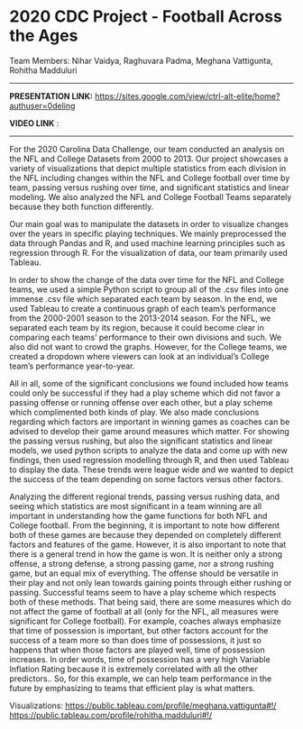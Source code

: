 # 2020 CDC Project - Football Across the Ages

Team Members: Nihar Vaidya, Raghuvara Padma, Meghana Vattigunta, Rohitha Madduluri

---
**PRESENTATION LINK:** https://sites.google.com/view/ctrl-alt-elite/home?authuser=0deling 

**VIDEO LINK** : 

---

For the 2020 Carolina Data Challenge, our team conducted an analysis on the NFL and College Datasets from 2000 to 2013. Our project showcases a variety of visualizations that depict multiple statistics from each division in the NFL including changes within the NFL and College football over time by team, passing versus rushing over time, and significant statistics and linear modeling. We also analyzed the NFL and College Football Teams separately because they both function differently.

Our main goal was to manipulate the datasets in order to visualize changes over the years in specific playing techniques. We mainly preprocessed the data through Pandas and R, and used machine learning principles such as regression through R. For the visualization of data, our team primarily used Tableau.

In order to show the change of the data over time for the NFL and College teams, we used a simple Python script to group all of the .csv files into one immense .csv file which separated each team by season. In the end, we used Tableau to create a continuous graph of each team’s performance from the 2000-2001 season to the 2013-2014 season. For the NFL, we separated each team by its region, because it could become clear in comparing each teams’ performance to their own divisions and such. We also did not want to crowd the graphs. However, for the College teams, we created a dropdown where viewers can look at an individual’s College team’s performance year-to-year. 

All in all, some of the significant conclusions we found included how teams could only be successful if they had a play scheme which did not favor a passing offense or running offense over each other, but a play scheme which complimented both kinds of play. We also made conclusions regarding which factors are important in winning games as coaches can be advised to develop their game around measures which matter. For showing the passing versus rushing, but also the significant statistics and linear models, we used python scripts to analyze the data and come up with new findings, then used regression modelling through R, and then used Tableau to display the data. These trends were league wide and we wanted to depict the success of the team depending on some factors versus other factors.

Analyzing the different regional trends, passing versus rushing data, and seeing which statistics are most significant in a team winning are all important in understanding how the game functions for both NFL and College football. From the beginning, it is important to note how different both of these games are because they depended on completely different factors and features of the game. However, it is also important to note that there is a general trend in how the game is won. It is neither only a strong offense, a strong defense, a strong passing game, nor a strong rushing game, but an equal mix of everything. The offense should be versatile in their play and not only lean towards gaining points through either rushing or passing. Successful teams seem to have a play scheme which respects both of these methods. That being said, there are some measures which do not affect the game of football at all (only for the NFL, all measures were significant for College football). For example, coaches always emphasize that time of possession is important, but other factors account for the success of a team more so than does time of possessions, it just so happens that when those factors are played well, time of possession increases. In order words, time of possession has a very high Variable Inflation Rating because it is extremely correlated with all the other predictors.. So, for this example, we can help team performance in the future by emphasizing to teams that efficient play is what matters. 

Visualizations: https://public.tableau.com/profile/meghana.vattigunta#!/
https://public.tableau.com/profile/rohitha.madduluri#!/

 
